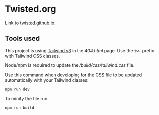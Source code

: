 # Twisted.org

Link to [twisted.github.io](https://twisted.github.io).

## Tools used

This project is using [Tailwind v3](https://tailwindcss.com/docs/) in the
*404.html* page.
Use the `tw-` prefix with Tailwind CSS classes.

Node/npm is required to update the */build/css/tailwind.css* file.

Use this command when developing for the CSS file to be updated automatically
with your Tailwind classes:
```
npm run dev
```

To minify the file run:
```
npm run build
```
